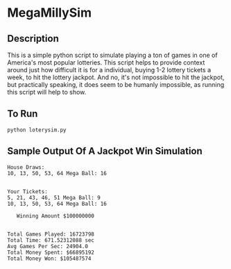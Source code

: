 # MegaMillySim

## Description

This is a simple python script to simulate playing a ton of games in one of America's most popular lotteries.  This script
helps to provide context around just how difficult it is for a individual, buying 1-2 lottery tickets a week, to hit the
lottery jackpot.  And no, it's not impossible to hit the jackpot, but practically speaking, it does seem to be humanly
impossible, as running this script will help to show.

## To Run

```
python loterysim.py
```

## Sample Output Of A Jackpot Win Simulation

```
House Draws:
10, 13, 50, 53, 64 Mega Ball: 16


Your Tickets:
5, 21, 43, 46, 51 Mega Ball: 9
10, 13, 50, 53, 64 Mega Ball: 16

   Winning Amount $100000000


Total Games Played: 16723798
Total Time: 671.52312088 sec
Avg Games Per Sec: 24904.0
Total Money Spent: $66895192
Total Money Won: $105487574
```
